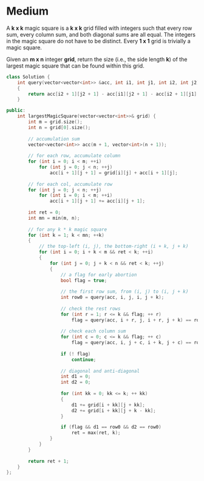 # Medium

A **k x k** magic square is a **k x k** grid filled with integers such that every row sum, every column sum, and both diagonal sums are all equal. The integers in the magic square do not have to be distinct. Every **1 x 1** grid is trivially a magic square.

Given an **m x n** integer **grid**, return the size (i.e., the side length **k**) of the largest magic square that can be found within this grid.

```cpp
class Solution {
    int query(vector<vector<int>> &acc, int i1, int j1, int i2, int j2)
    {
        return acc[i2 + 1][j2 + 1] - acc[i1][j2 + 1] - acc[i2 + 1][j1] + acc[i1][j1];
    }

public:
    int largestMagicSquare(vector<vector<int>>& grid) {
        int m = grid.size();
        int n = grid[0].size();
        
        // accumulation sum 
        vector<vector<int>> acc(m + 1, vector<int>(n + 1));
        
        // for each row, accumulate column
        for (int i = 0; i < m; ++i)
            for (int j = 0; j < n; ++j)
                acc[i + 1][j + 1] = grid[i][j] + acc[i + 1][j];
        
        // for each col, accumulate row
        for (int j = 0; j < n; ++j)
            for (int i = 0; i < m; ++i)
                acc[i + 1][j + 1] += acc[i][j + 1];
        
        int ret = 0;
        int mn = min(m, n);
        
        // for any k * k magic square 
        for (int k = 1; k < mn; ++k)
        {
            // the top-left (i, j), the bottom-right (i + k, j + k)
            for (int i = 0; i + k < m && ret < k; ++i)
            {
                for (int j = 0; j + k < n && ret < k; ++j)
                {
                    // a flag for early abortion
                    bool flag = true;
                    
                    // the first row sum, from (i, j) to (i, j + k)
                    int row0 = query(acc, i, j, i, j + k);
                    
                    // check the rest rows
                    for (int r = 1; r <= k && flag; ++ r)
                        flag = query(acc, i + r, j, i + r, j + k) == row0;
                    
                    // check each column sum
                    for (int c = 0; c <= k && flag; ++ c)
                        flag = query(acc, i, j + c, i + k, j + c) == row0;
                    
                    if (! flag)
                        continue;
                    
                    // diagonal and anti-diagonal
                    int d1 = 0;
                    int d2 = 0;
                    
                    for (int kk = 0; kk <= k; ++ kk)
                    {
                        d1 += grid[i + kk][j + kk];
                        d2 += grid[i + kk][j + k - kk];
                    }

                    if (flag && d1 == row0 && d2 == row0)
                        ret = max(ret, k);
                }
            }
        }
        
        return ret + 1;
    }
};
```
